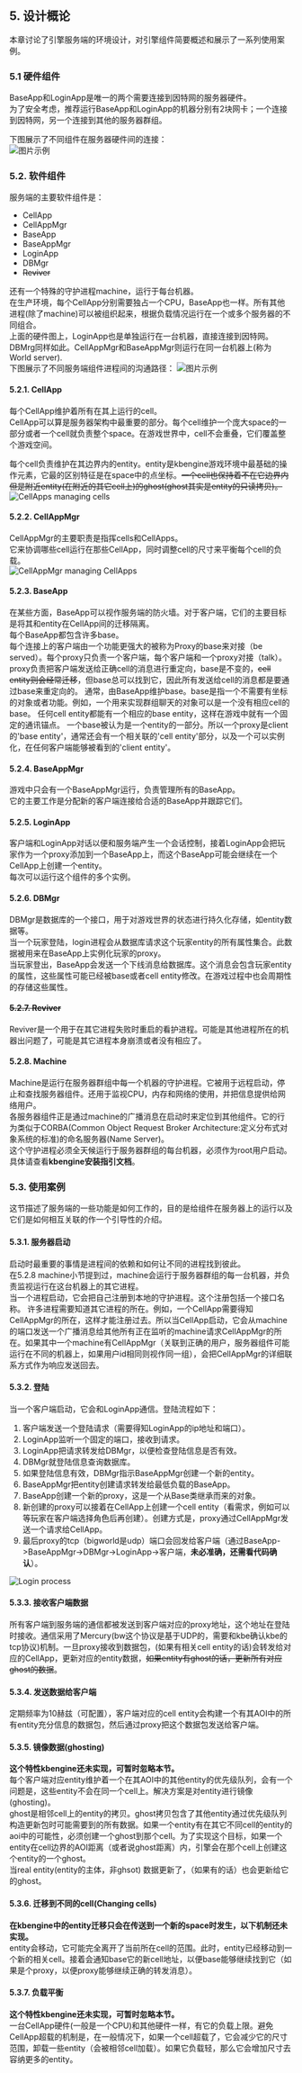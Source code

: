 ## 5. 设计概论
  本章讨论了引擎服务端的环境设计，对引擎组件简要概述和展示了一系列使用案例。
### 5.1 硬件组件
  BaseApp和LoginApp是唯一的两个需要连接到因特网的服务器硬件。  
  为了安全考虑，推荐运行BaseApp和LoginApp的机器分别有2块网卡；一个连接到因特网，另一个连接到其他的服务器群组。  

下图展示了不同组件在服务器硬件间的连接：  
  ![图片示例]()  

### 5.2. 软件组件
服务端的主要软件组件是：  

* CellApp
* CellAppMgr
* BaseApp
* BaseAppMgr
* LoginApp
* DBMgr
* ~~Reviver~~

还有一个特殊的守护进程machine，运行于每台机器。  
在生产环境，每个CellApp分别需要独占一个CPU，BaseApp也一样。所有其他进程(除了machine)可以被组织起来，根据负载情况运行在一个或多个服务器的不同组合。  
上面的硬件图上，LoginApp也是单独运行在一台机器，直接连接到因特网。DBMrg同样如此。CellAppMgr和BaseAppMgr则运行在同一台机器上(称为World server).  
  下图展示了不同服务端组件进程间的沟通路径：
![图片示例]()  

#### 5.2.1. CellApp
  每个CellApp维护着所有在其上运行的cell。  
  CellApp可以算是服务器架构中最重要的部分。每个cell维护一个庞大space的一部分或者一个cell就负责整个space。在游戏世界中，cell不会重叠，它们覆盖整个游戏空间。  

  每个cell负责维护在其边界内的entity。entity是kbengine游戏环境中最基础的操作元素，它最的区别特征是在space中的点坐标。~~一个cell也保持着不在它边界内但是附近entity(在附近的其它cell上)的ghost(ghost其实是entity的只读拷贝)。~~  
![CellApps managing cells]()  

#### 5.2.2. CellAppMgr
CellAppMgr的主要职责是指挥cells和CellApps。  
它来协调哪些cell运行在那些CellApp，同时调整cell的尺寸来平衡每个cell的负载。  
![CellAppMgr managing CellApps]()  

#### 5.2.3. BaseApp
在某些方面，BaseApp可以视作服务端的防火墙。对于客户端，它们的主要目标是将其和entity在CellApp间的迁移隔离。  
每个BaseApp都包含许多base。  
每个连接上的客户端由一个功能更强大的被称为Proxy的base来对接（be served）。每个proxy只负责一个客户端，每个客户端和一个proxy对接（talk）。proxy负责把客户端发送给正确cell的消息进行重定向，base是不变的，~~cell entity则会经常迁移~~，但base总可以找到它，因此所有发送给cell的消息都是要通过base来重定向的。
通常，由BaseApp维护base。base是指一个不需要有坐标的对象或者功能。例如，一个用来实现群组聊天的对象可以是一个没有相应cell的base。
任何cell entity都能有一个相应的base entity，这样在游戏中就有一个固定的通讯锚点。
一个base被认为是一个entity的一部分。所以一个proxy是client的'base entity'，通常还会有一个相关联的'cell entity'部分，以及一个可以实例化，在任何客户端能够被看到的'client entity'。  

#### 5.2.4. BaseAppMgr
游戏中只会有一个BaseAppMgr运行，负责管理所有的BaseApp。  
它的主要工作是分配新的客户端连接给合适的BaseApp并跟踪它们。

#### 5.2.5. LoginApp
客户端和LoginApp对话以便和服务端产生一个会话控制，接着LoginApp会把玩家作为一个proxy添加到一个BaseApp上，而这个BaseApp可能会继续在一个CellApp上创建一个entity。  
每次可以运行这个组件的多个实例。

#### 5.2.6. DBMgr
DBMgr是数据库的一个接口，用于对游戏世界的状态进行持久化存储，如entity数据等。  
当一个玩家登陆，login进程会从数据库请求这个玩家entity的所有属性集合。此数据被用来在BaseApp上实例化玩家的proxy。  
当玩家登出，BaseApp会发送一个下线消息给数据库。这个消息会包含玩家entity的属性，这些属性可能已经被base或者cell entity修改。在游戏过程中也会周期性的存储这些属性。

#### ~~5.2.7. Reviver~~
Reviver是一个用于在其它进程失败时重启的看护进程。可能是其他进程所在的机器出问题了，可能是其它进程本身崩溃或者没有相应了。

#### 5.2.8. Machine
Machine是运行在服务器群组中每一个机器的守护进程。它被用于远程启动，停止和查找服务器组件。还用于监视CPU，内存和网络的使用，并把信息提供给网络用户。  
各服务器组件正是通过machine的广播消息在启动时来定位到其他组件。它的行为类似于CORBA(Common Object Request Broker Architecture:定义分布式对象系统的标准)的命名服务器(Name Server)。  
这个守护进程必须全天候运行于服务器群组的每台机器，必须作为root用户启动。具体请查看**kbengine安装指引文档**。

### 5.3. 使用案例
这节描述了服务端的一些功能是如何工作的，目的是给组件在服务器上的运行以及它们是如何相互关联的作一个引导性的介绍。

#### 5.3.1. 服务器启动
启动时最重要的事情是进程间的依赖和如何让不同的进程找到彼此。  
在5.2.8 machine小节提到过，machine会运行于服务器群组的每一台机器，并负责监视运行在这台机器上的其它进程。  
当一个进程启动，它会把自己注册到本地的守护进程。这个注册包括一个接口名称。
许多进程需要知道其它进程的所在。例如，一个CellApp需要得知CellAppMgr的所在，这样才能注册过去。所以当CellApp启动，它会从machine的端口发送一个广播消息给其他所有正在监听的machine请求CellAppMgr的所在。如果其中一个machine有CellAppMgr（关联到正确的用户，服务器组件可能运行在不同的机器上，如果用户id相同则视作同一组），会把CellAppMgr的详细联系方式作为响应发送回去。

#### 5.3.2. 登陆
当一个客户端启动，它会和LoginApp通信。登陆流程如下：  

1. 客户端发送一个登陆请求（需要得知LoginApp的ip地址和端口）。
2. LoginApp监听一个固定的端口，接收到请求。
3. LoginApp把请求转发给DBMgr，以便检查登陆信息是否有效。
4. DBMgr就登陆信息查询数据库。
5. 如果登陆信息有效，DBMgr指示BaseAppMgr创建一个新的entity。
6. BaseAppMgr把entity创建请求转发给最低负载的BaseApp。
7. BaseApp创建一个新的proxy，这是一个从Base类继承而来的对象。
8. 新创建的proxy可以接着在CellApp上创建一个cell entity（看需求，例如可以等玩家在客户端选择角色后再创建）。创建方式是，proxy通过CellAppMgr发送一个请求给CellApp。
9. 最后proxy的tcp（bigworld是udp）端口会回发给客户端（通过BaseApp->BaseAppMgr->DBMgr->LoginApp->客户端，**未必准确，还需看代码确认**）。  

![Login process]()  

#### 5.3.3. 接收客户端数据
所有客户端到服务端的通信都被发送到客户端对应的proxy地址，这个地址在登陆时接收。通信采用了Mercury(bw这个协议是基于UDP的，需要和kbe确认kbe的tcp协议)机制。一旦proxy接收到数据包，(如果有相关cell entity的话)会转发给对应的CellApp，更新对应的entity数据，~~如果entity有ghost的话，更新所有对应ghost的数据~~。

#### 5.3.4. 发送数据给客户端
定期频率为10赫兹（可配置），客户端对应的cell entity会构建一个有其AOI中的所有entity充分信息的数据包，然后通过proxy把这个数据包发送给客户端。

#### 5.3.5. 镜像数据(ghosting)
**这个特性kbengine还未实现，可暂时忽略本节。**  
每个客户端对应entity维护着一个在其AOI中的其他entity的优先级队列，会有一个问题是，这些entity不会在同一个cell上。解决方案是对entity进行镜像(ghosting)。  
ghost是相邻cell上的entity的拷贝。ghost拷贝包含了其他entity通过优先级队列构造更新包时可能需要到的所有数据。如果一个entity有在其它不同cell的entity的aoi中的可能性，必须创建一个ghost到那个cell。为了实现这个目标，如果一个entity在cell边界的AOI距离（或者说ghost距离）内，引擎会在那个cell上创建这个entity的一个ghost。  
当real entity(entity的主体，非ghsot) 数据更新了，（如果有的话）也会更新给它的ghost。

#### 5.3.6. 迁移到不同的cell(Changing cells)
**在kbengine中的entity迁移只会在传送到一个新的space时发生，以下机制还未实现。**  
entity会移动，它可能完全离开了当前所在cell的范围。此时，entity已经移动到一个新的相关cell。接着会通知base它的新cell地址，以便base能够继续找到它（如果是个proxy，以便proxy能够继续正确的转发消息）。

#### 5.3.7. 负载平衡
**这个特性kbengine还未实现，可暂时忽略本节。**  
一台CellApp硬件(一般是一个CPU)和其他硬件一样，有它的负载上限。避免CellApp超载的机制是，在一般情况下，如果一个cell超载了，它会减少它的尺寸范围，卸载一些entity（会被相邻cell加载）。如果它负载轻，那么它会增加尺寸去容纳更多的entity。

